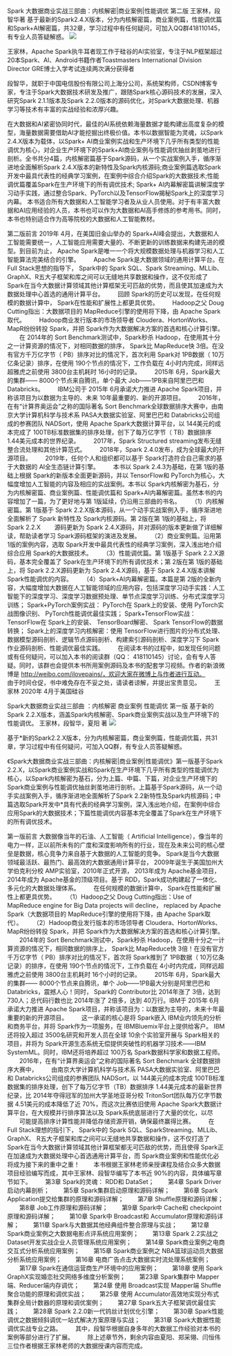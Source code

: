 
Spark 大数据商业实战三部曲：内核解密|商业案例|性能调优 第二版 王家林，段智华著  基于最新的Spark2.4.X版本，分为内核解密篇，商业案例篇，性能调优篇和Spark+AI解密篇，共32章，学习过程中有任何疑问，可加入QQ群418110145，有专业人员答疑解惑。 
![](https://github.com/duanzhihua/code-of-spark-big-data-business-trilogy/blob/master/SecondEdition/aboutBookSecondEdition.png)


王家林，Apache Spark执牛耳者现工作于硅谷的AI实验室，专注于NLP框架超过20本Spark、Al、Android书籍作者Toastmasters International Division Director GRE博士入学考试连续两次满分获得者                                                                                        

段智华，就职于中国电信股份有限公司上海分公司，系统架构师，CSDN博客专家，专注于Spark大数据技术研发及推广，跟随Spark核心源码技术的发展，深入研究Spark 2.1.1版本及Spark 2.2.0版本的源码优化，对Spark大数据处理、机器学习等技术有丰富的实战经验和浓厚兴趣。

在大数据和AI紧密协同时代，最佳的AI系统依赖海量数据才能构建出高度复杂的模型，海量数据需要借助Al才能挖掘出终极价值。本书以数据智能为灵魂，以Spark 2.4.X版本为载体，以Spark+ AI商业案例实战和生产环境下几乎所有类型的性能调优为核心，对企业生产环境下的Spark+AI商业案例与性能调优抽丝剥茧地进行剖析。全书共分4篇，内核解密篇基于Spark源码，从一个实战案例入手，循序渐进地全面解析Spark 2.4.X版本的新特性及Spark内核源码;商业案例篇选取Spark开发中最具代表性的经典学习案例，在案例中综合介绍Spark的大数据技术;性能调优篇覆盖Spark在生产环境下的所有调优技术; Spark+ AI内幕解密篇讲解深度学习动手实践，通过整合Spark、PyTorch以及TensorFlow揭秘Spark上的深度学习内幕。
本书适合所有大数据和人工智能学习者及从业人员使用。对于有丰富大数据和AI应用经验的人员，本书也可以作为大数据和AI高手修炼的参考用书。同时，本书也特别适合作为高等院校的大数据和人工智能教材。
 
第二版前言
2019年 4月，在美国旧金山举办的 Spark+AI峰会提出，大数据和人工智能需要统一，人工智能应用需要大量的、不断更新的训练数据来构建先进的模型。到目前为止， Apache Spark是唯一一个将大规模数据处理与机器学习和人工智能算法完美结合的引擎。
　　Apache Spark是大数据领域的通用计算平台。在 Full Stack思想的指导下， Spark中的 Spark SQL、Spark Streaming、MLLib、GraphX、R五大子框架和库之间可以无缝地共享数据和操作，这不仅形成了 Spark在当今大数据计算领域其他计算框架无可匹敌的优势，而且使其加速成为大数据处理中心首选的通用计算平台。
　　回顾 Spark的历史可以发现，在任何规模的数据计算中， Spark在性能和扩展性上都更具优势。
　　Hadoop之父 Doug Cutting指出：大数据项目的 MapReduce引擎的使用将下降，由 Apache Spark取代。
　　Hadoop商业发行版本的市场领导者 Cloudera、HortonWorks、MapR纷纷转投 Spark，并把 Spark作为大数据解决方案的首选和核心计算引擎。
　　在 2014年的 Sort Benchmark测试中，Spark秒杀 Hadoop，在使用其十分之一计算资源的情况下，对相同数据的排序， Spark比 MapReduce快 3倍。在没有官方千万亿字节（ PB）排序对比的情况下，首次利用 Spark对 1PB数据（ 10万亿条记录）排序，在使用 190个节点的情况下，工作负载在 4小时内完成，同样远超雅虎之前使用 3800台主机耗时 16小时的记录。
　　2015年 6月，Spark最大的集群—— 8000个节点来自腾讯，单个最大 Job——1PB来自阿里巴巴和 Databricks。
　　IBM公司于 2015年 6月承诺大力推进 Apache Spark项目，并称该项目为以数据为主导的、未来 10年最重要的、新的开源项目。
　　2016年，在有“计算界奥运会”之称的国际著名 Sort Benchmark全球数据排序大赛中，由南京大学计算机科学与技术系 PASA大数据实验室、阿里巴巴和 Databricks公司组成的参赛团队 NADSort，使用 Apache Spark大数据计算平台，以 144美元的成本完成了 100TB标准数据集的排序处理，创下了每万亿字节（ TB）数据排序 1.44美元成本的世界纪录。
　　2017年，Spark Structured streaming发布无缝整合流处理和其他计算范式。
　　2018年，Spark 2.4.0发布，成为全球最大的开源项目。
　　2019年，任何个人和组织都可以基于 Spark打造符合自己需求的基于大数据的 AI全生态链计算引擎。
　　本书以 Spark 2.4.3为基础，在第 1版的基础上根据 Spark的新版本全面更新源码，并以 TensorFlow和 PyTorch为核心，大幅度增加人工智能的内容及相应的实战案例。本书以 Spark内核解密为基石，分为内核解密篇、商业案例篇、性能调优篇和 Spark+AI内幕解密篇。虽然本书的内容增加了一篇，为了更好地与第 1版延续，仍沿用三部曲的书名。
　　（1）内核解密篇。第 1版基于 Spark 2.2.X版本源码，从一个动手实战案例入手，循序渐进地全面解析了 Spark 新特性及 Spark内核源码。第 2版在第 1版的基础上，将 Spark 2.2.X
　　源码更新为 Spark 2.4.X源码，并对源码的版本更新做了详细解读，帮助读者学习 Spark源码框架的演进及发展。
　　（2）商业案例篇。沿用第 1版的案例内容，选取 Spark开发中最具代表性的经典学习案例，深入浅出地介绍综合应用 Spark的大数据技术。
　　（3）性能调优篇。第 1版基于 Spark 2.2.X源码，基本完全覆盖了 Spark在生产环境下的所有调优技术；第 2版在第 1版的基础上，将 Spark 2.2.X源码更新为 Spark 2.4.X源码，基于 Spark 2.4.X版本讲解 Spark性能调优的内容。
　　（4）Spark+AI内幕解密篇。本篇是第 2版的全新内容，大幅度增加大数据在人工智能领域的应用内容，包括深度学习动手实践：人工智能下的深度学习、深度学习数据预处理、单节点深度学习训练、分布式深度学习训练； Spark+PyTorch案例实战： PyTorch在 Spark上的安装、使用 PyTorch实战图像识别、 PyTorch性能调优最佳实践； Spark+TensorFlow实战： TensorFlow在 Spark上的安装、 TensorBoard解密、 Spark TensorFlow的数据转换； Spark上的深度学习内核解密：使用 TensorFlow进行图片的分布式处理、数据模型源码剖析、逻辑节点源码剖析、构建索引源码剖析、深度学习下 Spark作业源码剖析、性能调优最佳实践。
　　在阅读本书的过程中，如发现任何问题或有任何疑问，可以加入本书的阅读群（QQ： 418110145）讨论，会有专人答疑。同时，该群也会提供本书所用案例源码及本书的配套学习视频。作者的新浪微博是 http://weibo.com/ilovepains/，欢迎大家在微博上与作者进行互动。
　　由于时间仓促，书中难免存在不妥之处，请读者谅解，并提出宝贵意见。
　　王家林 2020年 4月于美国硅谷
  
  

Spark大数据商业实战三部曲 ：内核解密 商业案例 性能调优 第一版 基于新的Spark 2.2.X版本，涵盖Spark内核解密、Spark商业案例实战以及生产环境下的性能调优。 王家林，段智华，夏阳 著 
![](https://github.com/duanzhihua/code-of-spark-big-data-business-trilogy/blob/master/aboutBook.jpg)


基于*新的Spark2.2.X版本，分为内核解密篇，商业案例篇，性能调优篇，共31章，学习过程中有任何疑问，可加入QQ群，有专业人员答疑解惑。

《Spark大数据商业实战三部曲：内核解密|商业案例|性能调优》第一版基于Spark 2.2.X，以Spark商业案例实战和Spark在生产环境下几乎所有类型的性能调优为核心，以Spark内核解密为基石，分为上篇、中篇、下篇，对企业生产环境下的Spark商业案例与性能调优抽丝剥茧地进行剖析。上篇基于Spark源码，从一个动手实战案例入手，循序渐进地全面解析了Spark 2.2新特性及Spark内核源码；中篇选取Spark开发中*具有代表的经典学习案例，深入浅出地介绍，在案例中综合应用Spark的大数据技术；下篇性能调优内容基本完全覆盖了Spark在生产环境下的所有调优技术。

第一版前言
大数据像当年的石油、人工智能（ Artificial Intelligence），像当年的电力一样，正以前所未有的广度和深度影响所有的行业，现在及未来公司的核心壁垒是数据，核心竞争力来自基于大数据的人工智能的竞争。 Spark是当今大数据领域最活跃、最热门、最高效的大数据通用计算平台， 2009年诞生于美国加州大学伯克利分校 AMP实验室，2010年正式开源， 2013年成为 Apache基金项目， 2014年成为 Apache基金的顶级项目。基于 RDD，Spark成功构建起了一体化、多元化的大数据处理体系。
　　在任何规模的数据计算中， Spark在性能和扩展性上都更具优势。
　　（1）Hadoop之父 Doug Cutting指出：Use of MapReduce engine for Big Data projects will decline， replaced by Apache Spark（大数据项目的 MapReduce引擎的使用将下降，由 Apache Spark取代）。
　　（2）Hadoop商业发行版本的市场领导者 Cloudera、HortonWorks、MapR纷纷转投 Spark，并把 Spark作为大数据解决方案的首选和核心计算引擎。
　　2014年的 Sort Benchmark测试中，Spark秒杀 Hadoop，在使用十分之一计算资源的情况下，相同数据的排序上， Spark比 MapReduce快 3倍！在没有官方千万亿字节（ PB）排序对比的情况下，首次将 Spark推到了 1PB数据（ 10万亿条记录）的排序，在使用 190个节点的情况下，工作负载在 4小时内完成，同样远超雅虎之前使用 3800台主机耗时 16个小时的记录。
　　2015年 6月，Spark最大的集群—— 8000个节点来自腾讯，单个 Job——1PB最大分别是阿里巴巴和 Databricks，震撼人心！同时， Spark的 Contributor比 2014年涨了 3倍，达到 730人；总代码行数也比 2014年涨了 2倍多，达到 40万行。IBM于 2015年 6月承诺大力推进 Apache Spark项目，并称该项目为：以数据为主导的，未来十年最重要的新的开源项目。
　　这一承诺的核心是将 Spark嵌入 IBM业内领先的分析和商务平台，并将 Spark作为一项服务，在 IBMBluemix平台上提供给客户。 IBM还将投入超过 3500名研究和开发人员在全球 10余个实验室开展与 Spark相关的项目，并将为 Spark开源生态系统无偿提供突破性的机器学习技术——IBM SystemML。同时，IBM还将培养超过 100万名 Spark数据科学家和数据工程师。
　　2016年，在有“计算界奥运会”之称的国际著名 Sort Benchmark 全球数据排序大赛中，
　　由南京大学计算机科学与技术系 PASA大数据实验室、阿里巴巴和 Databricks公司组成的参赛团队 NADSort，以 144美元的成本完成 100TB标准数据集的排序处理，创下了每万亿字节（TB）数据排序 1.44美元成本的最新世界纪录，比 2014年夺得冠军的加州大学圣地亚哥分校 TritonSort团队每万亿字节数据 4.51美元的成本降低了近 70%，而这次比赛依旧使用 Apache Spark大数据计算平台，在大规模并行排序算法以及 Spark系统底层进行了大量的优化，以尽
　　可能提高排序计算性能并降低存储资源开销，确保最终赢得比赛。
　　在 Full Stack理想的指引下， Spark中的 Spark SQL、SparkStreaming、MLLib、GraphX、 R五大子框架和库之间可以无缝地共享数据和操作，这不仅打造了 Spark在当今大数据计算领域其他计算框架都无可匹敌的优势，而且使得 Spark正在加速成为大数据处理中心首选通用计算平台，而 Spark商业案例和性能优化必将成为接下来的重中之重！
　　本书根据王家林老师亲授课程及结合众多大数据项目经验编写而成，其中王家林、段智华编写了本书近 90%的内容，具体编写章节如下。
　　第3章 Spark的灵魂： RDD和 DataSet；
　　第4章 Spark Driver启动内幕剖析；
　　第5章 Spark集群启动原理和源码详解；
　　第6章 Spark Application提交给集群的原理和源码详解；
　　第7章 Shuffle原理和源码详解；
　　第8章 Job工作原理和源码详解；
　　第9章 Spark中 Cache和 checkpoint原理和源码详解；
　　第10章 Spark中 Broadcast和 Accumulator原理和源码详解；
　　第11章 Spark与大数据其他经典组件整合原理与实战；
　　第12章 Spark商业案例之大数据电影点评系统应用案例；
　　第13章 Spark 2.2实战之 Dataset开发实战企业人员管理系统应用案例；
　　第14章 Spark商业案例之电商交互式分析系统应用案例；
　　第15章 Spark商业案例之 NBA篮球运动员大数据分析系统应用案例；
　　第16章 电商广告点击大数据实时流处理系统案例；
　　第17章 Spark在通信运营商生产环境中的应用案例；
　　第18章 使用 Spark GraphX实现婚恋社交网络多维度分析案例；
　　第23章 Spark集群中 Mapper端、Reducer端内存调优；
　　第24章 使用 Broadcast实现 Mapper端 Shuffle聚合功能的原理和调优实战；
　　第25章 使用 Accumulator高效地实现分布式集群全局计数器的原理和调优案例；
　　第27章 Spark五大子框架调优最佳实践；
　　第28章 Spark 2.2.0新一代钨丝计划优化引擎；
　　第30章 Spark性能调优之数据倾斜调优一站式解决方案原理与实战；
　　第31章 Spark大数据性能调优实战专业之路。
　　其中，段智华根据自身多年的大数据工作经验对本书的案例等部分进行了扩展。
　　除上述章节外，剩余内容由夏阳、郑采翎、闫恒伟三位作者根据王家林老师的大数据授课内容而完成。
